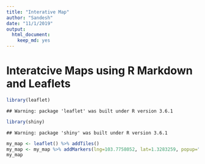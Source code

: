 ```yaml
---
title: "Interative Map"
author: "Sandesh"
date: "11/1/2019"
output: 
  html_document: 
    keep_md: yes
---
```


# Interatcive Maps using R Markdown and Leaflets

```r
library(leaflet)
```

```
## Warning: package 'leaflet' was built under R version 3.6.1
```

```r
library(shiny)
```

```
## Warning: package 'shiny' was built under R version 3.6.1
```

```r
my_map <- leaflet() %>% addTiles() 
my_map <- my_map %>% addMarkers(lng=103.7758052, lat=1.3283259, popup="My School")
my_map
```

<!--html_preserve--><div id="htmlwidget-3c51b4d323191d6603e8" style="width:672px;height:480px;" class="leaflet html-widget"></div>
<script type="application/json" data-for="htmlwidget-3c51b4d323191d6603e8">{"x":{"options":{"crs":{"crsClass":"L.CRS.EPSG3857","code":null,"proj4def":null,"projectedBounds":null,"options":{}}},"calls":[{"method":"addTiles","args":["//{s}.tile.openstreetmap.org/{z}/{x}/{y}.png",null,null,{"minZoom":0,"maxZoom":18,"tileSize":256,"subdomains":"abc","errorTileUrl":"","tms":false,"noWrap":false,"zoomOffset":0,"zoomReverse":false,"opacity":1,"zIndex":1,"detectRetina":false,"attribution":"&copy; <a href=\"http://openstreetmap.org\">OpenStreetMap<\/a> contributors, <a href=\"http://creativecommons.org/licenses/by-sa/2.0/\">CC-BY-SA<\/a>"}]},{"method":"addMarkers","args":[1.3283259,103.7758052,null,null,null,{"interactive":true,"draggable":false,"keyboard":true,"title":"","alt":"","zIndexOffset":0,"opacity":1,"riseOnHover":false,"riseOffset":250},"My School",null,null,null,null,{"interactive":false,"permanent":false,"direction":"auto","opacity":1,"offset":[0,0],"textsize":"10px","textOnly":false,"className":"","sticky":true},null]}],"limits":{"lat":[1.3283259,1.3283259],"lng":[103.7758052,103.7758052]}},"evals":[],"jsHooks":[]}</script><!--/html_preserve-->

